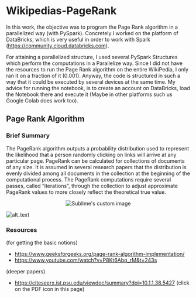 # Wikipedias-PageRank
In this work, the objective was to program the Page Rank algorithm in a parallelized way (with PySpark).
Concretely I worked on the platform of DataBricks, which is very useful in order to work with Spark (https://community.cloud.databricks.com).

For attaining a parallelized structure, I used several PySpark Structures which perform the computations in a Parallelize way.
Since I did not have the resources to run the Page Rank algorithm on the entire WikiPedia, I only ran it on a fraction of it (0.001). 
Anyway, the code is structured in such a way that it could be executed by several devices at the same time. 
My advice for running the notebook, is to create an account on DataBricks, load the Notebook there and execute it (Maybe in other platforms such us Google Colab does work too).


## Page Rank Algorithm 

### Brief Summary
The PageRank algorithm outputs a probability distribution used to represent the likelihood that a person randomly clicking on links will arrive at any particular page. PageRank can be calculated for collections of documents of any size. It is assumed in several research papers that the distribution is evenly divided among all documents in the collection at the beginning of the computational process. The PageRank computations require several passes, called “iterations”, through the collection to adjust approximate PageRank values to more closely reflect the theoretical true value.

<p align="center">
  <img src="https://imgr.search.brave.com/_WnLnLT7yMNqv0EQMJ7VbWrRI77-rWLtx2YhCDwdTlI/fit/500/403/ce/1/aHR0cDovL3d3dy5k/aWFsbWUuY29tL2Js/b2cvd3AtY29udGVu/dC91cGxvYWRzLzIw/MTEvMDYvcGFnZXJh/bmsyLmpwZw" alt="Sublime's custom image"/>
</p>

![alt_text]()

### Resources

(for getting the basic notions)
- https://www.geeksforgeeks.org/page-rank-algorithm-implementation/   
- https://www.youtube.com/watch?v=P8Kt6Abq_rM&t=243s   

(deeper papers)
- https://citeseerx.ist.psu.edu/viewdoc/summary?doi=10.1.1.38.5427  (click on the PDF icon in this page)
